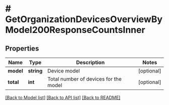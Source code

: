 # # GetOrganizationDevicesOverviewByModel200ResponseCountsInner

## Properties

Name | Type | Description | Notes
------------ | ------------- | ------------- | -------------
**model** | **string** | Device model | [optional]
**total** | **int** | Total number of devices for the model | [optional]

[[Back to Model list]](../../README.md#models) [[Back to API list]](../../README.md#endpoints) [[Back to README]](../../README.md)
